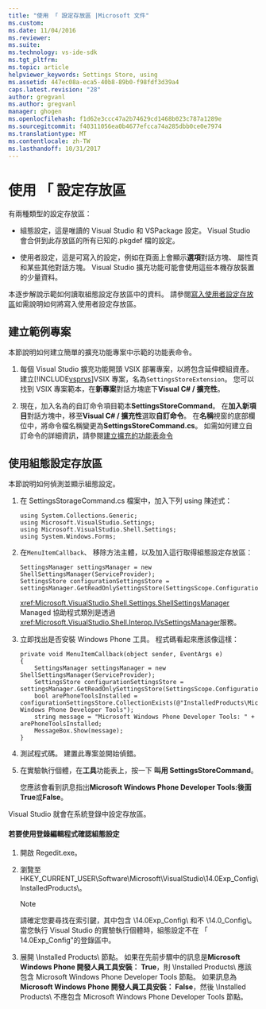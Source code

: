 ```yaml
---
title: "使用 「 設定存放區 |Microsoft 文件"
ms.custom: 
ms.date: 11/04/2016
ms.reviewer: 
ms.suite: 
ms.technology: vs-ide-sdk
ms.tgt_pltfrm: 
ms.topic: article
helpviewer_keywords: Settings Store, using
ms.assetid: 447ec08a-eca5-40b8-89b0-f98fdf3d39a4
caps.latest.revision: "28"
author: gregvanl
ms.author: gregvanl
manager: ghogen
ms.openlocfilehash: f1d62e3ccc47a2b74629cd1468b023c787a1289e
ms.sourcegitcommit: f40311056ea0b4677efcca74a285dbb0ce0e7974
ms.translationtype: MT
ms.contentlocale: zh-TW
ms.lasthandoff: 10/31/2017
---
```

# <a name="using-the-settings-store"></a>使用 「 設定存放區
有兩種類型的設定存放區：  
  
-   組態設定，這是唯讀的 Visual Studio 和 VSPackage 設定。 Visual Studio 會合併到此存放區的所有已知的.pkgdef 檔的設定。  
  
-   使用者設定，這是可寫入的設定，例如在頁面上會顯示**選項**對話方塊、 屬性頁和某些其他對話方塊。 Visual Studio 擴充功能可能會使用這些本機存放裝置的少量資料。  
  
 本逐步解說示範如何讀取組態設定存放區中的資料。 請參閱[寫入使用者設定存放區](../extensibility/writing-to-the-user-settings-store.md)如需說明如何將寫入使用者設定存放區。  
  
## <a name="creating-the-example-project"></a>建立範例專案  
 本節說明如何建立簡單的擴充功能專案中示範的功能表命令。  
  
1.  每個 Visual Studio 擴充功能開頭 VSIX 部署專案，以將包含延伸模組資產。 建立[!INCLUDE[vsprvs](../code-quality/includes/vsprvs_md.md)]VSIX 專案，名為`SettingsStoreExtension`。 您可以找到 VSIX 專案範本，在**新專案**對話方塊底下**Visual C# / 擴充性**。  
  
2.  現在，加入名為的自訂命令項目範本**SettingsStoreCommand**。 在**加入新項目**對話方塊中，移至**Visual C# / 擴充性**選取**自訂命令**。 在**名稱**視窗的底部欄位中，將命令檔名稱變更為**SettingsStoreCommand.cs**。 如需如何建立自訂命令的詳細資訊，請參閱[建立擴充的功能表命令](../extensibility/creating-an-extension-with-a-menu-command.md)  
  
## <a name="using-the-configuration-settings-store"></a>使用組態設定存放區  
 本節說明如何偵測並顯示組態設定。  
  
1.  在 SettingsStorageCommand.cs 檔案中，加入下列 using 陳述式：  
  
    ```  
    using System.Collections.Generic;  
    using Microsoft.VisualStudio.Settings;  
    using Microsoft.VisualStudio.Shell.Settings;  
    using System.Windows.Forms;  
    ```  
  
2.  在`MenuItemCallback`、 移除方法主體，以及加入這行取得組態設定存放區：  
  
    ```  
    SettingsManager settingsManager = new ShellSettingsManager(ServiceProvider);  
    SettingsStore configurationSettingsStore = settingsManager.GetReadOnlySettingsStore(SettingsScope.Configuration);  
    ```  
  
     <xref:Microsoft.VisualStudio.Shell.Settings.ShellSettingsManager> Managed 協助程式類別是透過<xref:Microsoft.VisualStudio.Shell.Interop.IVsSettingsManager>服務。  
  
3.  立即找出是否安裝 Windows Phone 工具。 程式碼看起來應該像這樣：  
  
    ```  
    private void MenuItemCallback(object sender, EventArgs e)  
    {  
        SettingsManager settingsManager = new ShellSettingsManager(ServiceProvider);  
        SettingsStore configurationSettingsStore = settingsManager.GetReadOnlySettingsStore(SettingsScope.Configuration);  
        bool arePhoneToolsInstalled = configurationSettingsStore.CollectionExists(@"InstalledProducts\Microsoft Windows Phone Developer Tools");  
        string message = "Microsoft Windows Phone Developer Tools: " + arePhoneToolsInstalled;  
        MessageBox.Show(message);  
    }  
    ```  
  
4.  測試程式碼。 建置此專案並開始偵錯。  
  
5.  在實驗執行個體，在**工具**功能表上，按一下 **叫用 SettingsStoreCommand**。  
  
     您應該會看到訊息指出**Microsoft Windows Phone Developer Tools:**後面**True**或**False**。  
  
 Visual Studio 就會在系統登錄中設定存放區。  
  
#### <a name="to-use-a-registry-editor-to-verify-configuration-settings"></a>若要使用登錄編輯程式確認組態設定  
  
1.  開啟 Regedit.exe。  
  
2.  瀏覽至 HKEY_CURRENT_USER\Software\Microsoft\VisualStudio\14.0Exp_Config\InstalledProducts\\。  
  
    > [!NOTE]
    >  請確定您要尋找在索引鍵，其中包含 \14.0Exp_Config\ 和不 \14.0_Config\\。 當您執行 Visual Studio 的實驗執行個體時，組態設定不在 「 14.0Exp_Config"的登錄區中。  
  
3.  展開 \Installed Products\ 節點。 如果在先前步驟中的訊息是**Microsoft Windows Phone 開發人員工具安裝： True**，則 \Installed Products\ 應該包含 Microsoft Windows Phone Developer Tools 節點。 如果訊息為**Microsoft Windows Phone 開發人員工具安裝： False**，然後 \Installed Products\ 不應包含 Microsoft Windows Phone Developer Tools 節點。